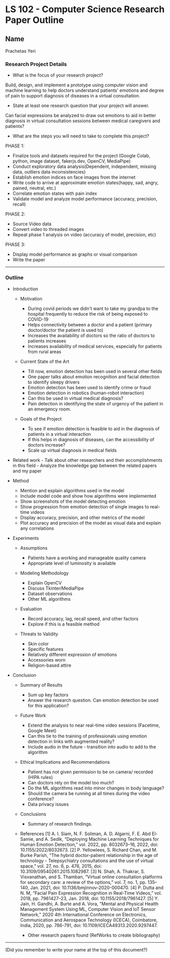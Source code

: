 # LS 102 - Computer Science Research Paper Outline

## Name

Prachetas Yeri

### Research Project Details

* What is the focus of your research project?

Build, design, and implement a prototype using computer vision and machine learning to help doctors understand patients' emotions and degree of pain to support diagnosis of diseases in a virtual consultation.

* State at least one research question that your project will answer.

Can facial expressions be analyzed to draw out emotions to aid in better diagnosis in virtual consultation sessions between medical caregivers and patients?


* What are the steps you will need to take to complete this project?

PHASE 1:

- Finalize tools and datasets required for the project (Google Colab, python, image dataset, fakerjs.dev, OpenCV, MediaPipe)
- Conduct exploratory data analysis(Dependent, independent, missing data, outliers data inconsistencies)
- Establish emotion indices on face images from the internet
- Write code to arrive at approximate emotion states(happy, sad, angry, pained, neutral, etc.)
- Correlate emotion states with pain index
- Validate model and analyze model performance (accuracy, precision, recall)

PHASE 2:
- Source Video data
- Convert video to threaded images
- Repeat phase 1 analysis on video (accuracy of model, precision, etc)

PHASE 3: 
- Display model performance as graphs or visual comparison
- Write the paper

---

### Outline

* Introduction 

     + Motivation 
          - During covid periods we didn't want to take my grandpa to the hospital frequently to reduce the risk of being exposed to COVID-19
          - Helps connectivity between a doctor and a patient (primary doctor/doctor the patient is used to)
          - Increases the availability of doctors so the ratio of doctors to patients increases
          - Increases availability of medical services, especially for patients from rural areas

     + Current State of the Art 
          - Till now, emotion detection has been used in several other fields
          - One paper talks about emotion recognition and facial detection to identify sleepy drivers
          - Emotion detection has been used to identify crime or fraud
          - Emotion detection in robotics (human-robot interaction)
          - Can this be used in virtual medical diagnosis?
          - Pain detection in identifying the state of urgency of the patient in an emergency room.

     + Goals of the Project 
          - To see if emotion detection is feasible to aid in the diagnosis of patients in a virtual interaction
          - If this helps in diagnosis of diseases, can the accessibility of doctors increase? 
          - Scale up virtual diagnosis in medical fields

* Related work 
          - Talk about other researchers and their accomplishments in this field
          - Analyze the knowledge gap between the related papers and my paper

* Method 
     - Mention and explain algorithms used in the model
     - Include model code and show how algorithms were implemented
     - Show screenshots of the model detecting emotion
     - Show progression from emotion detection of single images to real-time videos
     - Display accuracy, precision, and other metrics of the model
     - Plot accuracy and precision of the model as visual data and explain any correlations 

* Experiments
     + Assumptions
          - Patients have a working and manageable quality camera
          - Appropriate level of luminosity is available 

     + Modeling Methodology 
          - Explain OpenCV
          - Discuss Tkinter/MediaPipe
          - Dataset observations
          - Other ML algorithms

     + Evaluation
          - Record accuracy, lag, recall speed, and other factors
          - Explore if this is a feasible method

     + Threats to Validity
          - Skin color
          - Specific features
          - Relatively different expression of emotions
          - Accessories worn
          - Religion-based attire

* Conclusion

     + Summary of Results
          - Sum up key factors
          - Answer the research question. Can emotion detection be used for this application?

     + Future Work
          - Extend the analysis to near real-time video sessions (Facetime, Google Meet)
          - Can this tie to the training of professionals using emotion detection in links with augmented reality?
          - Include audio in the future - transition into audio to add to the algorithm

     + Ethical Implications and Recommendations
          - Patient has not given permission to be on camera/ recorded (HIPA rules)
          - Can doctors rely on the model too much?
          - Do the ML algorithms read into minor changes in body language?
          - Should the camera be running at all times during the video conference? 
          - Data privacy issues 

     + Conclusions
          - Summary of research findings.
     + References
          [1] A. I. Siam, N. F. Soliman, A. D. Algarni, F. E. Abd El-Samie, and A. Sedik, “Deploying Machine Learning Techniques for Human Emotion Detection,” vol. 2022, pp. 8032673–16, 2022, doi: 10.1155/2022/8032673.
          [2] P. Yellowlees, S. Richard Chan, and M. Burke Parish, “The hybrid doctor-patient relationship in the age of technology - Telepsychiatry consultations and the use of virtual space,” vol. 27, no. 6, p. 476, 2015, doi: 10.3109/09540261.2015.1082987.
          [3] N. Shah, A. Thakrar, S. Visvanathan, and S. Thamban, “Virtual online consultation platforms for secondary care: a review of the options,” vol. 7, no. 1, pp. 135–140, Jan. 2021, doi: 10.1136/bmjinnov-2020-000470.
          [4] P. Dutta and N. M, “Facial Pain Expression Recognition in Real-Time Videos,” vol. 2018, pp. 7961427–23, Jan. 2018, doi: 10.1155/2018/7961427.
          [5] Y. Jain, H. Gandhi, A. Burte and A. Vora, "Mental and Physical Health Management System Using ML, Computer Vision and IoT Sensor Network," 2020 4th International Conference on Electronics, Communication and Aerospace Technology (ICECA), Coimbatore, India, 2020, pp. 786-791, doi: 10.1109/ICECA49313.2020.9297447.
          
          
          
          - Other research papers found (RefWorks to create bibliography)

---

(Did you remember to write your name at the top of this document?)
